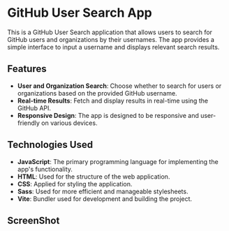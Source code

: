 # GitHub User Search App

This is a GitHub User Search application that allows users to search for GitHub users and organizations by their usernames. The app provides a simple interface to input a username and displays relevant search results.

## Features

- **User and Organization Search**: Choose whether to search for users or organizations based on the provided GitHub username.
- **Real-time Results**: Fetch and display results in real-time using the GitHub API.
- **Responsive Design**: The app is designed to be responsive and user-friendly on various devices.

## Technologies Used

- **JavaScript**: The primary programming language for implementing the app's functionality.
- **HTML**: Used for the structure of the web application.
- **CSS**: Applied for styling the application.
- **Sass**: Used for more efficient and manageable stylesheets.
- **Vite**: Bundler used for development and building the project.

## ScreenShot
